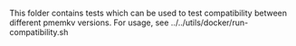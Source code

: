 This folder contains tests which can be used to test compatibility between different
pmemkv versions. For usage, see ../../utils/docker/run-compatibility.sh

